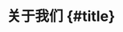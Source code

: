 <script setup lang="ts">
import { VPTeamMembers } from 'vitepress/theme';

const coreMembers = [
    {
        avatar: 'https://github.com/imPrk0.png',
        name: 'Prk',
        title: '开发者',
        org: '项目核心',
        orgLink: 'https://github.com/imPrk0',
        desc: '1123',
        links: [
            { icon: 'github', link: 'https://github.com/imPrk0' },
            { icon: 'x', link: 'https://x.com/imPrk_' },
            { icon: 'bluesky', link: 'https://bsky.app/profile/imprk.me' },
            { icon: 'instagram', link: 'https://www.instagram.com/imprk0/' },
            { icon: 'threads', link: 'https://www.threads.com/@imprk0' }
        ],
        actionText: '赞助',
        sponsor: 'https://sponsor.imprk.me'
    }
]
</script>

# 关于我们 {#title}

<VPTeamMembers :members="coreMembers" />
